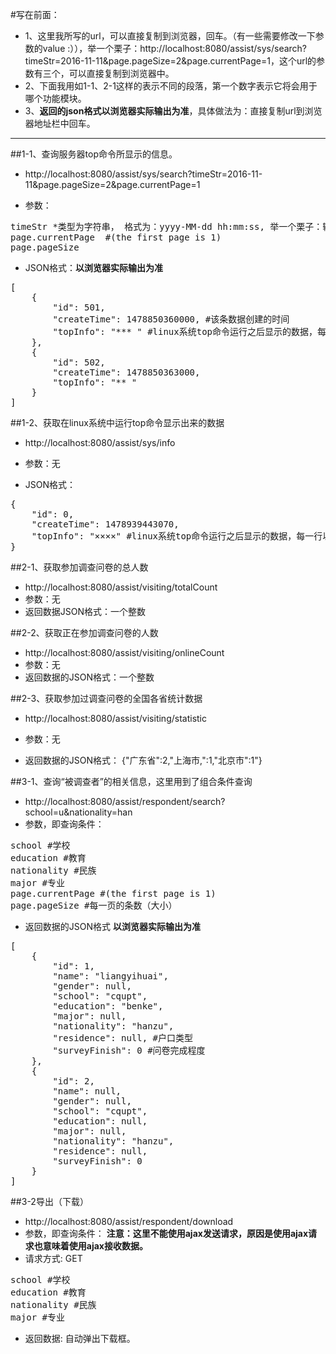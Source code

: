 #写在前面：
* 1、这里我所写的url，可以直接复制到浏览器，回车。（有一些需要修改一下参数的value :）），举一个栗子：http://localhost:8080/assist/sys/search?timeStr=2016-11-11&page.pageSize=2&page.currentPage=1，这个url的参数有三个，可以直接复制到浏览器中。
* 2、下面我用如1-1、2-1这样的表示不同的段落，第一个数字表示它将会用于哪个功能模块。
* 3、**返回的json格式以浏览器实际输出为准**，具体做法为：直接复制url到浏览器地址栏中回车。

***
##1-1、查询服务器top命令所显示的信息。
* http://localhost:8080/assist/sys/search?timeStr=2016-11-11&page.pageSize=2&page.currentPage=1

* 参数：
<pre>
timeStr *类型为字符串， 格式为：yyyy-MM-dd hh:mm:ss, 举一个栗子：输入“2016-11-11”， 查询出这一天所有的记录；输入“2016-11-11 13”，查询出这一天下午一点这个小时内所有的数据；输入“2016-11-11 13：06”，将查询出这一分钟内的所有数据。*
page.currentPage  #(the first page is 1)
page.pageSize
</pre>

* JSON格式：**以浏览器实际输出为准**
<pre>
[
    {
        "id": 501,
        "createTime": 1478850360000, #该条数据创建的时间
        "topInfo": "*** " #linux系统top命令运行之后显示的数据，每一行以回车符结尾
    },
    {
        "id": 502,
        "createTime": 1478850363000,
        "topInfo": "** "
    }
]
</pre>

##1-2、获取在linux系统中运行top命令显示出来的数据
* http://localhost:8080/assist/sys/info

* 参数：无

* JSON格式：
<pre>
{
    "id": 0,
    "createTime": 1478939443070,
    "topInfo": "××××" #linux系统top命令运行之后显示的数据，每一行以回车符结尾
}
</pre>

##2-1、获取参加调查问卷的总人数
* http://localhost:8080/assist/visiting/totalCount
* 参数：无
* 返回数据JSON格式：一个整数

##2-2、获取正在参加调查问卷的人数
* http://localhost:8080/assist/visiting/onlineCount
* 参数：无
* 返回数据的JSON格式：一个整数

##2-3、获取参加过调查问卷的全国各省统计数据
* http://localhost:8080/assist/visiting/statistic
* 参数：无

* 返回数据的JSON格式：
{"广东省":2,"上海市‚":1,"北京市":1"}


##3-1、查询“被调查者”的相关信息，这里用到了组合条件查询
* http://localhost:8080/assist/respondent/search?school=u&nationality=han
* 参数，即查询条件：
<pre>
school #学校
education #教育
nationality #民族
major #专业
page.currentPage #(the first page is 1)
page.pageSize #每一页的条数（大小）
</pre>
  
* 返回数据的JSON格式 **以浏览器实际输出为准**
<pre>
[
    {
        "id": 1,
        "name": "liangyihuai",
        "gender": null,
        "school": "cqupt",
        "education": "benke",
        "major": null,
        "nationality": "hanzu",
        "residence": null, #户口类型
        "surveyFinish": 0 #问卷完成程度
    },
    {
        "id": 2,
        "name": null,
        "gender": null,
        "school": "cqupt",
        "education": null,
        "major": null,
        "nationality": "hanzu",
        "residence": null,
        "surveyFinish": 0
    }
]
</pre>

##3-2导出（下载）
* http://localhost:8080/assist/respondent/download
* 参数，即查询条件： **注意：这里不能使用ajax发送请求，原因是使用ajax请求也意味着使用ajax接收数据。**
* 请求方式: GET
<pre>
school #学校
education #教育
nationality #民族
major #专业
</pre>
  
* 返回数据:
自动弹出下载框。
